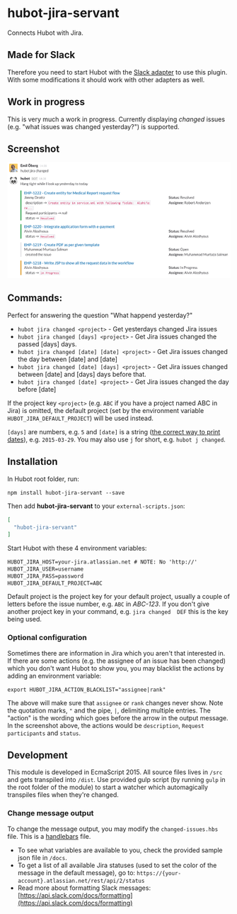 # hubot-jira-servant

Connects Hubot with Jira.

## Made for Slack
Therefore you need to start Hubot with the [Slack adapter](https://www.npmjs.com/package/hubot-slack) to use this plugin. With some modifications it should work with other adapters as well.

## Work in progress
This is very much a work in progress. Currently displaying _changed_ issues (e.g. "what issues was changed yesterday?")  is supported.

## Screenshot

![Screenshot](https://raw.githubusercontent.com/emiloberg/hubot-jira-servant/master/docs/screenshot.png)


## Commands:
Perfect for answering the question "What happend yesterday?"

* `hubot jira changed <project>` - Get yesterdays changed Jira issues
* `hubot jira changed [days] <project>` - Get Jira issues changed the passed [days] days.
* `hubot jira changed [date] [date] <project>` - Get Jira issues changed the day between [date] and [date]
* `hubot jira changed [date] [days] <project>` - Get Jira issues changed between [date] and [days] days before that.
* `hubot jira changed [date] <project>` - Get Jira issues changed the day before [date]

If the project key `<project>` (e.g. `ABC` if you have a project named ABC in Jira) is omitted, the default project (set by the environment variable `HUBOT_JIRA_DEFAULT_PROJECT`) will be used instead.

`[days]` are numbers, e.g. `5` and `[date]` is a string ([the correct way to print dates](https://sv.wikipedia.org/wiki/ISO_8601)), e.g. `2015-03-29`. You may also use `j` for short, e.g. `hubot j changed`.

## Installation

In Hubot root folder, run:

```
npm install hubot-jira-servant --save
```

Then add **hubot-jira-servant** to your `external-scripts.json`:

```json
[
  "hubot-jira-servant"
]
```

Start Hubot with these 4 environment variables:

```
HUBOT_JIRA_HOST=your-jira.atlassian.net # NOTE: No 'http://'
HUBOT_JIRA_USER=username
HUBOT_JIRA_PASS=password
HUBOT_JIRA_DEFAULT_PROJECT=ABC
```
Default project is the project key for your default project, usually a couple of letters before the issue number, e.g. `ABC` in _ABC-123_. If you don't give another project key in your command, e.g. `jira changed  DEF` this is the key being used.

### Optional configuration
Sometimes there are information in Jira which you aren't that interested in. If there are some actions (e.g. the assignee of an issue has been changed) which you don't want Hubot to show you, you may blacklist the actions by adding an environment variable:

``` 
export HUBOT_JIRA_ACTION_BLACKLIST="assignee|rank"
```

The above will make sure that `assignee` or `rank` changes never show. Note the quotation marks, `"` and the pipe, `|`, delimiting multiple entries. The "action" is the wording which goes before the arrow in the output message. In the screenshot above, the actions would be `description`, `Request participants` and `status`.


## Development
This module is developed in EcmaScript 2015. All source files lives in `/src` and gets transpiled into `/dist`. Use provided gulp script (by running `gulp` in the root folder of the module) to start a watcher which automagically transpiles files when they're changed.

### Change message output
To change the message output, you may modify the `changed-issues.hbs` file. This is a [handlebars](handlebarsjs.com) file.

* To see what variables are available to you, check the provided sample json file in `/docs`.
* To get a list of all available Jira statuses (used to set the color of the message in the default message), go to: `https://{your-account}.atlassian.net/rest/api/2/status`
* Read more about formatting Slack messages: [https://api.slack.com/docs/formatting](https://api.slack.com/docs/formatting)